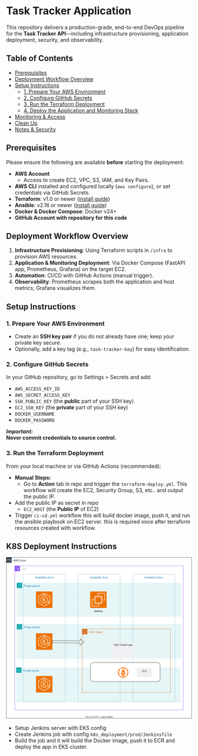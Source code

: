 # Task Tracker Application

This repository delivers a production-grade, end-to-end DevOps pipeline for the **Task Tracker API**—including infrastructure provisioning, application deployment, security, and observability.

## Table of Contents

- [Prerequisites](#prerequisites)
- [Deployment Workflow Overview](#deployment-workflow-overview)
- [Setup Instructions](#setup-instructions)
  - [1. Prepare Your AWS Environment](#1-prepare-your-aws-environment)
  - [2. Configure GitHub Secrets](#2-configure-github-secrets)
  - [3. Run the Terraform Deployment](#3-run-the-terraform-deployment)
  - [4. Deploy the Application and Monitoring Stack](#4-deploy-the-application-and-monitoring-stack)
- [Monitoring & Access](#monitoring--access)
- [Clean Up](#clean-up)
- [Notes & Security](#notes--security)

## Prerequisites

Please ensure the following are available **before** starting the deployment:

- **AWS Account**  
  - Access to create EC2, VPC, S3, IAM, and Key Pairs.
- **AWS CLI** installed and configured locally (`aws configure`), or set credentials via GitHub Secrets.
- **Terraform**: v1.0 or newer ([install guide](https://developer.hashicorp.com/terraform/tutorials/aws-get-started/install-cli))
- **Ansible**: v2.16 or newer ([install guide](https://docs.ansible.com/ansible/latest/installation_guide/index.html))
- **Docker & Docker Compose**: Docker v24+  
- **GitHub Account with repository for this code**

## Deployment Workflow Overview

1. **Infrastructure Provisioning**: Using Terraform scripts in `/infra` to provision AWS resources.
2. **Application & Monitoring Deployment**: Via Docker Compose (FastAPI app, Prometheus, Grafana) on the target EC2.
3. **Automation**: CI/CD with GitHub Actions (manual trigger).
4. **Observability**: Prometheus scrapes both the application and host metrics; Grafana visualizes them.

## Setup Instructions

### 1. Prepare Your AWS Environment

- Create an **SSH key pair** if you do not already have one; keep your private key secure.
- Optionally, add a key tag (e.g., `task-tracker-key`) for easy identification.

### 2. Configure GitHub Secrets

In your GitHub repository, go to Settings > Secrets and add:

- `AWS_ACCESS_KEY_ID`  
- `AWS_SECRET_ACCESS_KEY`  
- `SSH_PUBLIC_KEY` (the **public** part of your SSH key)
- `EC2_SSH_KEY` (the **private** part of your SSH key)
- `DOCKER_USERNAME`
- `DOCKER_PASSWORD`

_**Important:**_  
**Never commit credentials to source control.**

### 3. Run the Terraform Deployment

From your local machine or via GitHub Actions (recommended):

- **Manual Steps:**
  - Go to **Action** tab in repo and trigger the `terraform-deploy.yml`. This workflow will create the EC2, Security Group, S3, etc.. and output the public IP.
- Add the public IP as secret in repo
  - `EC2_HOST` (the **Public IP** of EC2)
- Trigger `ci-cd.yml` workflow this will build docker image, push it, and run the ansible playbook on EC2 server. this is required once after terraform resources created with workflow. 


## K8S Deployment Instructions

![Architecture Diagram](images/k8s.drawio.svg)

- Setup Jenkins server with EKS config 
- Create Jenkins job with config `k8s_deployment/prod/Jenkinsfile`
- Build the job and it will build the Docker image, push it to ECR and deploy the app in EKS cluster.
